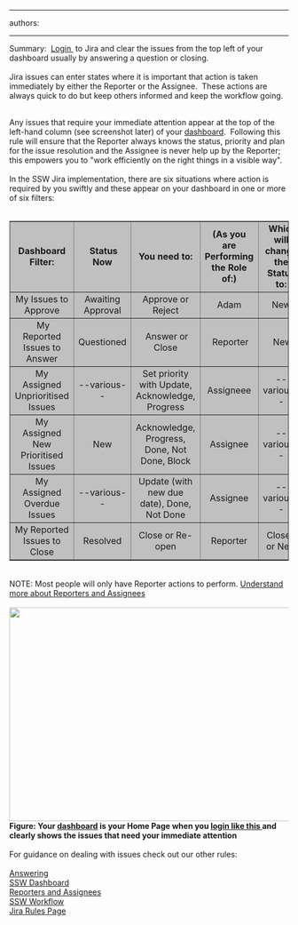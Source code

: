 

---
authors:

---




<span class='intro'> Summary&#58;&#160; <a shape="rect" href="http&#58;//jira.ssw.com.au/secure/Dashboard.jspa" class="ms-rteCustom-External" target="_blank">Login&#160;</a>&#160;to Jira and clear the issues from the top left of your dashboard usually by answering a question or closing.<br>
<br>
Jira issues can enter states where it is important that action is taken immediately by either the Reporter or the Assignee.&#160; These actions are always quick to do but keep others informed and keep the workflow going. 
 </span>


  <br>
Any issues that require your immediate attention appear at the top of the left-hand column (see screenshot later) of your <a shape="rect" href="http&#58;//jira.ssw.com.au/secure/Dashboard.jspa" class="ms-rteCustom-External" target="_blank">dashboard</a>.&#160; Following this rule will ensure that the Reporter always knows the status, priority&#160;and plan for the issue resolution and the Assignee is never help up by the Reporter; this empowers you to &quot;work efficiently on the right things in a visible way&quot;.<br>
<br>
In the SSW Jira implementation, there are six situations where action is required by you swiftly and these&#160;appear on your dashboard in one&#160;or more of&#160;six filters&#58;<br>
&#160;
<table border="1" cellspacing="0" cellpadding="0">
    <tbody>
        <tr>
            <td align="center" valign="middle" bgcolor="#c0c0c0"><strong>Dashboard Filter&#58;</strong></td>
            <td align="center" valign="middle" bgcolor="#c0c0c0"><strong>&#160;Status Now</strong></td>
            <td align="center" valign="middle" bgcolor="#c0c0c0"><strong>You need to&#58;</strong></td>
            <td align="center" valign="middle" bgcolor="#c0c0c0"><strong>(As you are Performing the Role of&#58;) </strong></td>
            <td align="center" valign="middle" bgcolor="#c0c0c0"><strong>&#160;Which will change the Status to&#58;</strong></td>
        </tr>
        <tr>
            <td align="center" valign="middle" bgcolor="#c0c0c0">My Issues to Approve</td>
            <td align="center" valign="middle" bgcolor="#c0c0c0">Awaiting Approval</td>
            <td align="center" valign="middle" bgcolor="#c0c0c0">Approve or Reject</td>
            <td align="center" valign="middle" bgcolor="#c0c0c0">Adam</td>
            <td align="center" valign="middle" bgcolor="#c0c0c0">New</td>
        </tr>
        <tr>
            <td align="center" valign="middle" bgcolor="#c0c0c0">&#160;My Reported Issues to Answer</td>
            <td align="center" valign="middle" bgcolor="#c0c0c0">Questioned</td>
            <td align="center" valign="middle" bgcolor="#c0c0c0">&#160;Answer or Close</td>
            <td align="center" valign="middle" bgcolor="#c0c0c0">&#160;Reporter</td>
            <td align="center" valign="middle" bgcolor="#c0c0c0">&#160;New</td>
        </tr>
        <tr>
            <td align="center" valign="middle" bgcolor="#c0c0c0">My Assigned Unprioritised Issues</td>
            <td align="center" valign="middle" bgcolor="#c0c0c0">--various--</td>
            <td align="center" valign="middle" bgcolor="#c0c0c0">Set priority with Update, Acknowledge, Progress</td>
            <td align="center" valign="middle" bgcolor="#c0c0c0">Assigneee</td>
            <td align="center" valign="middle" bgcolor="#c0c0c0">--various--</td>
        </tr>
        <tr>
            <td align="center" valign="middle" bgcolor="#c0c0c0">My Assigned New Prioritised Issues</td>
            <td align="center" valign="middle" bgcolor="#c0c0c0">New</td>
            <td align="center" valign="middle" bgcolor="#c0c0c0">Acknowledge, Progress, Done, Not Done, Block</td>
            <td align="center" valign="middle" bgcolor="#c0c0c0">Assignee</td>
            <td align="center" valign="middle" bgcolor="#c0c0c0">--various--</td>
        </tr>
        <tr>
            <td align="center" valign="middle" bgcolor="#c0c0c0">My Assigned Overdue Issues</td>
            <td align="center" valign="middle" bgcolor="#c0c0c0">--various--</td>
            <td align="center" valign="middle" bgcolor="#c0c0c0">Update (with new due date), Done, Not Done</td>
            <td align="center" valign="middle" bgcolor="#c0c0c0">Assignee</td>
            <td align="center" valign="middle" bgcolor="#c0c0c0">--various--</td>
        </tr>
        <tr>
            <td align="center" valign="middle" bgcolor="#c0c0c0">My Reported Issues to Close</td>
            <td align="center" valign="middle" bgcolor="#c0c0c0">Resolved</td>
            <td align="center" valign="middle" bgcolor="#c0c0c0">Close or Re-open</td>
            <td align="center" valign="middle" bgcolor="#c0c0c0">Reporter</td>
            <td align="center" valign="middle" bgcolor="#c0c0c0">Closed or New</td>
        </tr>
    </tbody>
</table>
<br>
NOTE&#58; Most people will only have Reporter actions to perform. <a shape="rect" href="/Management/RulesToBetterJira/Pages/ReportesAndAssignees.aspx">Understand more about Reporters and Assignees</a> <br>
<br>
<img width="727" height="405" alt="" style="width&#58;703px;height&#58;385px;" src="/Management/RulesToBetterJira/PublishingImages/Urgent.png" /> <strong>Figure&#58; Your <a shape="rect" href="http&#58;//jira.ssw.com.au/secure/Dashboard.jspa" class="ms-rteCustom-External" target="_blank">dashboard</a> is your Home Page when you </strong><strong><a shape="rect" href="/Management/RulesToBetterJira/Pages/HowdoIsignintoJira.aspx"><strong>login like this </strong></a></strong><strong>and clearly shows the issues that need your immediate attention <br>
</strong><br>
For guidance on dealing with issues check out&#160;our other rules&#58;<br>
<br>
<a shape="rect" href="/Management/RulesToBetterJira/Pages/HowdoIansweraquestioninJira.aspx">Answering<br>
</a><a shape="rect" href="/Management/RulesToBetterJira/Pages/SystemDashboard.aspx">SSW Dashboard</a><br>
<a shape="rect" href="/Management/RulesToBetterJira/Pages/ReportesAndAssignees.aspx">Reporters and Assignees</a><br>
<a shape="rect" href="/Management/RulesToBetterJira/Pages/workflow.aspx">SSW Workflow</a><br>
<a shape="rect" href="/Management/RulesToBetterJira">Jira Rules Page</a> 



